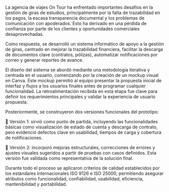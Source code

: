 La agencia de viajes On Tour ha enfrentado importantes desafíos en la gestión de giras de estudios, principalmente por la falta de trazabilidad en los pagos, la escasa transparencia documental y los problemas de comunicación con apoderados. Esto ha derivado en una pérdida de confianza por parte de los clientes y oportunidades comerciales desaprovechadas.

Como respuesta, se desarrolló un sistema informático de apoyo a la gestión de giras, centrado en mejorar la trazabilidad financiera, facilitar la descarga de documentos clave (contratos, pólizas), automatizar notificaciones por correo y generar reportes de avance.

El diseño del sistema se abordó mediante una metodología iterativa y centrada en el usuario, comenzando por la creación de un mockup visual en Canva. Este mockup permitió al equipo presentar la propuesta inicial de interfaz y flujos a los usuarios finales antes de programar cualquier funcionalidad. La retroalimentación recibida en esta etapa fue clave para definir los requerimientos principales y validar la experiencia de usuario propuesta.

Posteriormente, se construyeron dos versiones funcionales del prototipo:

🔹 Versión 1: sirvió como punto de partida, incluyendo las funcionalidades básicas como visualización de estado de cuenta y descarga de contrato, pero evidenció defectos clave en usabilidad, tiempos de carga y cobertura de notificaciones.

🔹 Versión 2: incorporó mejoras estructurales, correcciones de errores y ajustes visuales sugeridos a partir de pruebas con casos definidos. Esta versión fue validada como representativa de la solución final.

Durante todo el proceso se aplicaron criterios de calidad establecidos por los estándares internacionales ISO 9126 e ISO 25000, permitiendo asegurar atributos como funcionalidad, confiabilidad, usabilidad, eficiencia, mantenibilidad y portabilidad.
